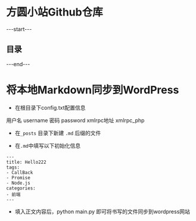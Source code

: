# 方圆小站Github仓库

---start---
## 目录

---end---


# 将本地Markdown同步到WordPress

- 在根目录下config.txt配置信息

用户名 username
密码   password
xmlrpc地址  xmlrpc_php



- 在`_posts` 目录下新建 `.md` 后缀的文件

- 在`.md`中填写以下初始化信息

```
---
title: Hello222
tags: 
- CallBack
- Promise
- Node.js
categories:
- 前端
---

```

- 填入正文内容后，python main.py 即可将书写的文件同步到wordpress网站


